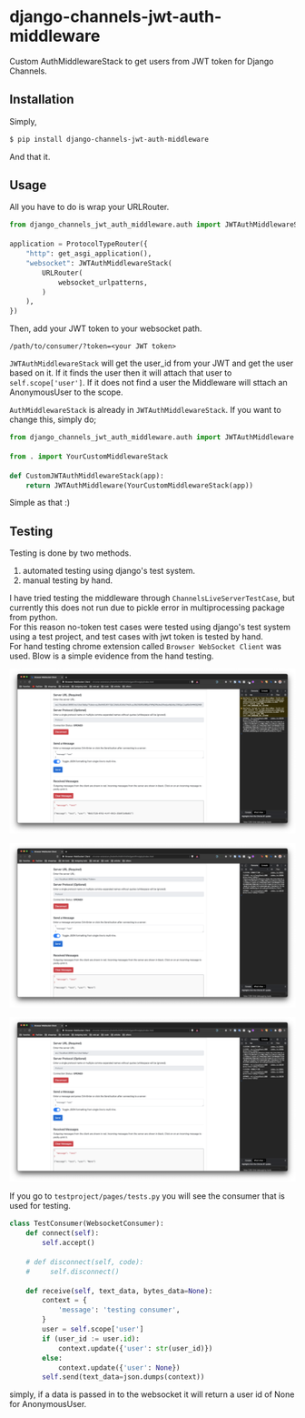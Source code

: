 # django-channels-jwt-auth-middleware

Custom AuthMiddlewareStack to get users from JWT token for Django Channels.

## Installation

Simply,

```bash
$ pip install django-channels-jwt-auth-middleware
```

And that it.

## Usage

All you have to do is wrap your URLRouter.

```py
from django_channels_jwt_auth_middleware.auth import JWTAuthMiddlewareStack

application = ProtocolTypeRouter({
    "http": get_asgi_application(),
    "websocket": JWTAuthMiddlewareStack(
        URLRouter(
            websocket_urlpatterns,
        )
    ),
})
```

Then, add your JWT token to your websocket path.

```
/path/to/consumer/?token=<your JWT token>
```

`JWTAuthMiddlewareStack` will get the user_id from your JWT and get the user based on it. If it finds the user then it will attach that user to `self.scope['user']`. If it does not find a user the Middleware will sttach an AnonymousUser to the scope.

`AuthMiddlewareStack` is already in `JWTAuthMiddlewareStack`. If you want to change this, simply do;

```python
from django_channels_jwt_auth_middleware.auth import JWTAuthMiddleware

from . import YourCustomMiddlewareStack

def CustomJWTAuthMiddlewareStack(app):
    return JWTAuthMiddleware(YourCustomMiddlewareStack(app))
```

Simple as that :)

## Testing

Testing is done by two methods.

1. automated testing using django's test system.
2. manual testing by hand.

I have tried testing the middleware through `ChannelsLiveServerTestCase`, but currently this does not run due to pickle error in multiprocessing package from python.  
For this reason no-token test cases were tested using django's test system using a test project, and test cases with jwt token is tested by hand.  
For hand testing chrome extension called `Browser WebSocket Client` was used. Blow is a simple evidence from the hand testing.

![websocket_connection_with_jwt_token](testproject/evidence/websocket_connection_with_jwt_token.png)

![websocket_connection_with_token_query_param_without_value](testproject/evidence/websocket_connection_with_token_query_param_without_value.png)

![websocket_connection_without_token](testproject/evidence/websocket_connection_without_token.png)

If you go to `testproject/pages/tests.py` you will see the consumer that is used for testing.

```py
class TestConsumer(WebsocketConsumer):
    def connect(self):
        self.accept()

    # def disconnect(self, code):
    #     self.disconnect()

    def receive(self, text_data, bytes_data=None):
        context = {
            'message': 'testing consumer',
        }
        user = self.scope['user']
        if (user_id := user.id):
            context.update({'user': str(user_id)})
        else:
            context.update({'user': None})
        self.send(text_data=json.dumps(context))
```

simply, if a data is passed in to the websocket it will return a user id of None for AnonymousUser.
